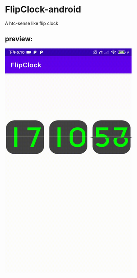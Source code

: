 # FlipClock-android
A htc-sense like flip clock

## preview:

<img src="output.gif" width="405" height="720" />
